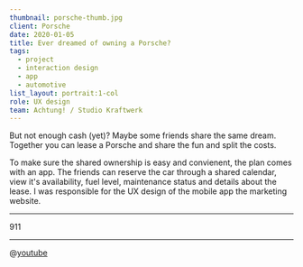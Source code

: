 ```yaml
---
thumbnail: porsche-thumb.jpg
client: Porsche
date: 2020-01-05
title: Ever dreamed of owning a Porsche?
tags:
  - project
  - interaction design
  - app
  - automotive
list_layout: portrait:1-col
role: UX design
team: Achtung! / Studio Kraftwerk
---
```


But not enough cash (yet)? Maybe some friends share the same dream. Together you can lease a Porsche and share the fun and split the costs.

To make sure the shared ownership is easy and convienent, the plan comes with an app. The friends can reserve the car through a shared calendar, view it's availability, fuel level, maintenance status and details about the lease. I was responsible for the UX design of the mobile app the marketing website.

---

911

---

@[youtube](https://www.youtube.com/watch?v=z2bgVpe5oI8)
